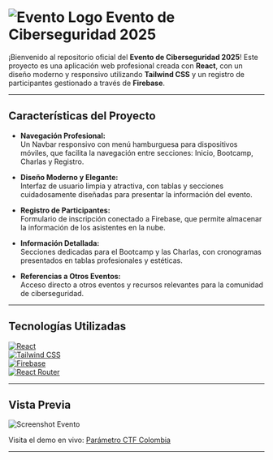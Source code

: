 # ![Evento Logo](https://encrypted-tbn0.gstatic.com/images?q=tbn:ANd9GcRG7-pmbeKxnpl15SCC2BrSp05jKSRBcrfrkw&s) Evento de Ciberseguridad 2025

¡Bienvenido al repositorio oficial del **Evento de Ciberseguridad 2025**! Este proyecto es una aplicación web profesional creada con **React**, con un diseño moderno y responsivo utilizando **Tailwind CSS** y un registro de participantes gestionado a través de **Firebase**.

---

## Características del Proyecto

- **Navegación Profesional:**  
  Un Navbar responsivo con menú hamburguesa para dispositivos móviles, que facilita la navegación entre secciones: Inicio, Bootcamp, Charlas y Registro.

- **Diseño Moderno y Elegante:**  
  Interfaz de usuario limpia y atractiva, con tablas y secciones cuidadosamente diseñadas para presentar la información del evento.

- **Registro de Participantes:**  
  Formulario de inscripción conectado a Firebase, que permite almacenar la información de los asistentes en la nube.

- **Información Detallada:**  
  Secciones dedicadas para el Bootcamp y las Charlas, con cronogramas presentados en tablas profesionales y estéticas.

- **Referencias a Otros Eventos:**  
  Acceso directo a otros eventos y recursos relevantes para la comunidad de ciberseguridad.

---

## Tecnologías Utilizadas

[![React](https://img.shields.io/badge/React-18.0.0-blue?logo=react)](https://reactjs.org/)  
[![Tailwind CSS](https://img.shields.io/badge/TailwindCSS-3.0-blue?logo=tailwind-css)](https://tailwindcss.com/)  
[![Firebase](https://img.shields.io/badge/Firebase-9.0-yellow?logo=firebase)](https://firebase.google.com/)  
[![React Router](https://img.shields.io/badge/React_Router-v6-blue?logo=react-router)](https://reactrouter.com/)

---

## Vista Previa

![Screenshot Evento](![image](https://github.com/user-attachments/assets/acb6a563-45b5-4c44-bf18-f86cbcb0c876))

Visita el demo en vivo: [Parámetro CTF Colombia](https://paramoctfcolombia.web.app/)

---

